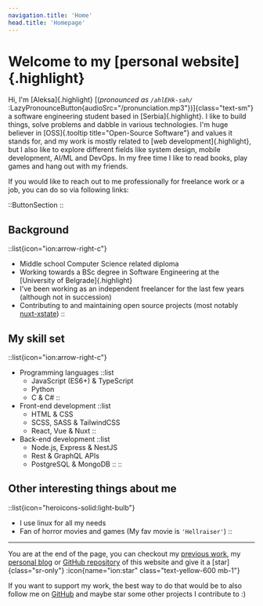 ```yaml
---
navigation.title: 'Home'
head.title: 'Homepage'
---
```


# Welcome to my [personal website]{.highlight}

Hi, I'm [Aleksa]{.highlight} [(_pronounced as `/ahlEHk-sah/`_ :LazyPronounceButton{audioSrc="/pronunciation.mp3"})]{class="text-sm"}<br />
a software engineering student based in [Serbia]{.highlight}. I like to build things, solve problems and dabble in various technologies. I'm huge believer in [OSS]{.tooltip title="Open-Source Software"} and values it stands for, and my work is mostly related to [web development]{.highlight}, but I also like to explore different fields like system design, mobile development, AI/ML and DevOps. In my free time I like to read books, play games and hang out with my friends.

If you would like to reach out to me professionally for freelance work or a job, you can do so via following links:

::ButtonSection
::

## Background

::list{icon="ion:arrow-right-c"}
- Middle school Computer Science related diploma
- Working towards a BSc degree in Software Engineering at the [University of Belgrade]{.highlight}
- I've been working as an independent freelancer for the last few years (although not in succession)
- Contributing to and maintaining open source projects (most notably [nuxt-xstate](https://github.com/Lexpeartha/nuxt-xstate))
::

## My skill set


::list{icon="ion:arrow-right-c"}
- Programming languages
    ::list
    - JavaScript (ES6+) & TypeScript
    - Python
    - C & C#
    ::
- Front-end development
    ::list
    - HTML & CSS
    - SCSS, SASS & TailwindCSS
    - React, Vue & Nuxt
    ::
- Back-end development
    ::list
    - Node.js, Express & NestJS
    - Rest & GraphQL APIs
    - PostgreSQL & MongoDB
    ::
::

## Other interesting things about me

::list{icon="heroicons-solid:light-bulb"}
- I use linux for all my needs
- Fan of horror movies and games (My fav movie is `'Hellraiser'`)
::

---

You are at the end of the page, you can checkout my [previous work](/work), my [personal blog](https://blog.lexpeartha.com/) or [GitHub repository](https://github.com/Lexpeartha/portfolio) of this website and give it a [star]{class="sr-only"} :icon{name="ion:star" class="text-yellow-600 mb-1"}

If you want to support my work, the best way to do that would be to also follow me on [GitHub](https://www.github.com/Lexpeartha) and maybe star some other projects I contribute to :)

